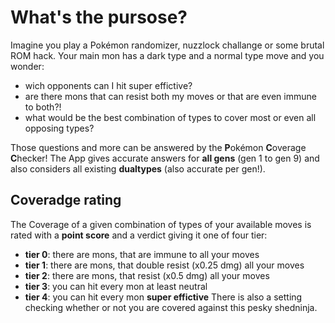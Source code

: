 # What's the pursose?
Imagine you play a Pokémon randomizer, nuzzlock challange or some brutal ROM hack. Your main mon has a dark type and a normal type move and you wonder:
- wich opponents can I hit super effictive?
- are there mons that can resist both my moves or that are even immune to both?!
- what would be the best combination of types to cover most or even all opposing types?

Those questions and more can be answered by the **P**okémon **C**overage **C**hecker!
The App gives accurate answers for **all gens** (gen 1 to gen 9) and also considers all existing **dualtypes** (also accurate per gen!).
## Coveradge rating
The Coverage of a given combination of types of your available moves is rated with a **point score** and a verdict giving it one of four tier:
- **tier 0**: there are mons, that are immune to all your moves
- **tier 1**: there are mons, that double resist (x0.25 dmg) all your moves
- **tier 2**: there are mons, that resist (x0.5 dmg) all your moves
- **tier 3**: you can hit every mon at least neutral
- **tier 4**: you can hit every mon **super effictive**
There is also a setting checking whether or not you are covered against this pesky shedninja.
